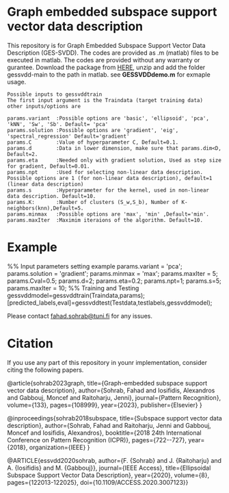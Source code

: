 # Graph embedded subspace support vector data description

This repository is for Graph Embedded Subspace Support Vector Data Description (GES-SVDD). The codes are provided as .m (matlab) files to be executed in matlab. The codes are provided without any warranty or gurantee. Download the package from [HERE](https://github.com/fahadsohrab/gessvdd/archive/main.zip), unzip and add the folder gessvdd-main to the path in matlab. see **GESSVDDdemo.m** for exmaple usage.
```text
Possible inputs to gessvddtrain
The first input argument is the Traindata (target training data)
other inputs/options are

params.variant  :Possible options are 'basic', 'ellipsoid', 'pca', 'kNN', 'Sw', 'Sb'. Default= 'pca'
params.solution :Possible options are 'gradient', 'eig', 'spectral_regression' Default='gradient'
params.C        :Value of hyperparameter C, Default=0.1.
params.d        :Data in lower dimension, make sure that params.dim<D, Default=2.
params.eta      :Needed only with gradient solution, Used as step size for gradient, Default=0.01.
params.npt      :Used for selecting non-linear data description. Possible options are 1 (for non-linear data description), default=1 (linear data description)
params.s        :Hyperparameter for the kernel, used in non-linear data description. Default=10.
params.K:       :Number of clusters (S_w,S_b), Number of K-neighbors(knn),Default=5.
params.minmax   :Possible options are 'max', 'min' ,Default='min'.
params.maxIter  :Maximim iteraions of the algorithm. Default=10.
```
# Example
%% Input parameters setting example
params.variant = 'pca';
params.solution = 'gradient';
params.minmax = 'max';
params.maxIter = 5;
params.Cval=0.5;
params.d=2;
params.eta=0.2;
params.npt=1;
params.s=5;
params.maxIter = 10;
%% Training and Testing
gessvddmodel=gessvddtrain(Traindata,params);
[predicted_labels,eval]=gessvddtest(Testdata,testlabels,gessvddmodel);

Please contact fahad.sohrab@tuni.fi for any issues.
# Citation
If you use any part of this repository in younr implementation, consider citing the following papers.

@article{sohrab2023graph,
  title={Graph-embedded subspace support vector data description},
  author={Sohrab, Fahad and Iosifidis, Alexandros and Gabbouj, Moncef and Raitoharju, Jenni},
  journal={Pattern Recognition},
  volume={133},
  pages={108999},
  year={2023},
  publisher={Elsevier}
}
  
@inproceedings{sohrab2018subspace,
  title={Subspace support vector data description},
  author={Sohrab, Fahad and Raitoharju, Jenni and Gabbouj, Moncef and Iosifidis, Alexandros},
  booktitle={2018 24th International Conference on Pattern Recognition (ICPR)},
  pages={722--727},
  year={2018},
  organization={IEEE}
}

@ARTICLE{essvdd2020sohrab,
  author={F. {Sohrab} and J. {Raitoharju} and A. {Iosifidis} and M. {Gabbouj}},
  journal={IEEE Access}, 
  title={Ellipsoidal Subspace Support Vector Data Description}, 
  year={2020},
  volume={8},
  pages={122013-122025},
  doi={10.1109/ACCESS.2020.3007123}}
  

  
  
